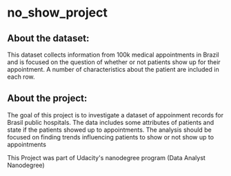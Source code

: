 # no_show_project

## About the dataset:
This dataset collects information from 100k medical appointments in Brazil and is focused on the question of whether or not patients show up for their appointment. A number of characteristics about the patient are included in each row.


## About the project:
The goal of this project is to investigate a dataset of appoinment records for Brasil public hospitals. The data includes some attributes of patients and state if the patients showed up to appointments. The analysis should be focused on finding trends influencing patients to show or not show up to appointments

This Project was part of Udacity's nanodegree program (Data Analyst Nanodegree)
